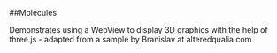 
##Molecules

Demonstrates using a WebView to display 3D graphics with the help of three.js - adapted from a sample by Branislav at alteredqualia.com
							
